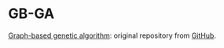 # GB-GA
[Graph-based genetic algorithm](http://dx.doi.org/10.1039/C8SC05372C):
original repository from [GitHub](https://github.com/jensengroup/GB_GA.git).
